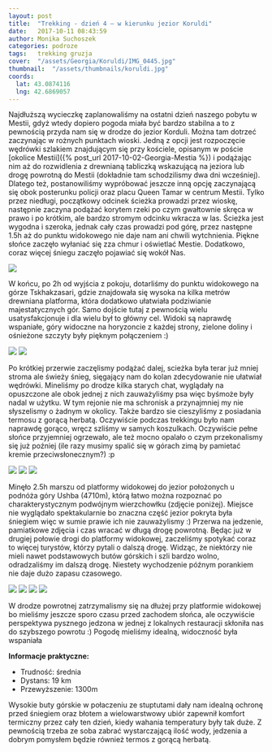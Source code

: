 ```yaml
---
layout: post
title:  "Trekking - dzień 4 – w kierunku jezior Koruldi"
date:   2017-10-11 08:43:59
author: Monika Suchoszek
categories: podroze
tags:	trekking gruzja
cover:  "/assets/Georgia/Koruldi/IMG_0445.jpg"
thumbnail:  "/assets/thumbnails/koruldi.jpg"
coords:
  lat: 43.0874116
  lng: 42.6869057
---
```


Najdłuższą wycieczkę zaplanowaliśmy na ostatni dzień naszego pobytu w Mestii, gdyż wtedy dopiero pogoda miała być bardzo stabilna a to z pewnością przyda nam się w drodze
do jezior Korduli. Można tam dotrzeć zaczynając w rożnych punktach wioski. Jedną z opcji jest rozpoczęcie wędrówki szlakiem znajdującym się przy kościele, opisanym w poście
[okolice Mestii]({% post_url 2017-10-02-Georgia-Mestia %}) i podążając nim aż do rozwidlenia z drewnianą tabliczką wskazującą na jeziora lub drogę powrotną do Mestii (dokładnie tam schodzilismy
 dwa dni wcześniej). Dlatego też, postanowiliśmy wypróbować jeszcze inną opcję zaczynającą się obok posterunku policji oraz placu Queen Tamar w centrum Mestii. Tylko 
przez niedługi, początkowy odcinek ścieżka prowadzi przez wioskę, następnie zaczyna podążać korytem rzeki po czym gwałtownie skręca w prawo i po krótkim, ale bardzo stromym odcinku
wkracza w las. Ścieżka jest wygodna i szeroka, jednak cały czas prowadzi pod górę, przez następne 1.5h aż do punktu widokowego nie daje nam ani chwili wytchnienia. Piękne słońce 
zaczęło wyłaniać się zza chmur i oświetlać Mestie. Dodatkowo, coraz więcej śniegu zaczęło pojawiać się wokół Nas.

<img src="/assets/Georgia/Koruldi/IMG_0442.jpg">

W końcu, po 2h od wyjścia z pokoju, dotarliśmy do punktu widokowego na górze Tskhakzasari, gdzie znajdowała się wysoka na kilka metrów drewniana platforma, która dodatkowo
ułatwiała podziwianie majestatycznych gór. Samo dojście tutaj z pewnością wielu usatysfakcjonuje i dla wielu był to główny cel. Widoki są naprawdę wspaniałe, góry widoczne 
na horyzoncie z każdej strony, zielone doliny i ośnieżone szczyty były pięknym połączeniem :)

<img src="/assets/Georgia/Koruldi/IMG_0444.jpg">
<img src="/assets/Georgia/Koruldi/IMG_0445.jpg">

Po krótkiej przerwie zaczęlismy podążać dalej, scieżka była terar już mniej stroma ale świeży śnieg, sięgający nam do kolan zdecydowanie nie ułatwiał wędrówki. Mineliśmy
po drodze kilka starych chat, wyglądały na opuszczone ale obok jednej z nich zauważyliśmy psa więc byśmoże były nadal w użytku. W tym rejonie nie ma schronisk a przynajmniej my 
nie słyszelismy o żadnym w okolicy. Także bardzo sie cieszyliśmy z posiadania termosu z gorącą herbatą. Oczywiście podczas trekkingu było nam naprawdę gorąco, wręcz szliśmy
w samych koszulkach. Oczywiście pełne słońce przyjemniej ogrzewało, ale też mocno opalało o czym przekonalismy się już poźniej (ile razy musimy spalić się w górach zimą by pamietać
kremie przeciwsłonecznym?) :p

<img src="/assets/Georgia/Koruldi/IMG_0451.jpg">
<img src="/assets/Georgia/Koruldi/IMG_0455.jpg">
<img src="/assets/Georgia/Koruldi/IMG_0460.jpg">

Minęło 2.5h marszu od platformy widokowej do jezior położonych u podnóża góry Ushba (4710m), którą łatwo można rozpoznać po charakterystycznym podwójnym wierzchowłku (zdjęcie poniżej). Miejsce nie wyglądało spektakularnie bo znaczna część jezior pokryta była śniegiem więc w
sumie prawie ich nie zauważylismy :) Przerwa na jedzenie, pamiatkowe zdjęcia i czas wracać w długą drogę powrotną. Będąc już w drugiej połowie drogi do platformy widokowej, 
zaczeliśmy spotykać coraz to więcej turystów, którzy pytali o dalszą drogę. Widząc, że niektórzy nie mieli nawet podstawowych butów górskich i szli bardzo wolno, odradzaliśmy 
im dalszą drogę. Niestety wychodzenie późnym porankiem nie daje dużo zapasu czasowego.

<img src="/assets/Georgia/Koruldi/IMG_0455.jpg">
<img src="/assets/Georgia/Koruldi/IMG_0479.jpg">
<img src="/assets/Georgia/Koruldi/IMG_0483.jpg">
<img src="/assets/Georgia/Koruldi/IMG_0484.jpg">

W drodze powrotnej zatrzymalismy się na dłużej przy platformie widokowej bo mieliśmy jeszcze sporo czasu przed zachodem słońca, ale oczywiście perspektywa pysznego jedzona w jednej
z lokalnych restauracji skłoniła nas do szybszego powrotu :) Pogodę mieliśmy idealną, widoczność była wspaniała

__Informacje praktyczne:__
  * Trudność: średnia
  * Dystans: 19 km
  * Przewyższenie: 1300m
  
  Wysokie buty górskie w połaczeniu ze stuptutami dały nam idealną ochronę przed śniegiem oraz błotem a wielowarstwowy ubiór zapewnił komfort termiczny przez cały ten dzień, kiedy
  wahania temperatury były tak duże. Z pewnością trzeba ze soba zabrać wystarczającą ilość wody, jedzenia a dobrym pomysłem będzie również termos z gorącą herbatą.


